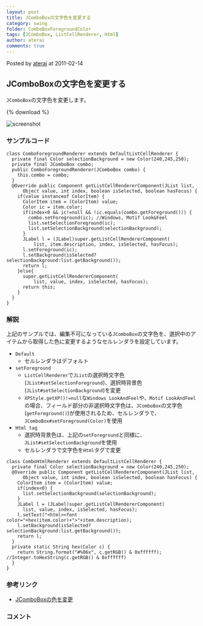 ```yaml
---
layout: post
title: JComboBoxの文字色を変更する
category: swing
folder: ComboBoxForegroundColor
tags: [JComboBox, ListCellRenderer, Html]
author: aterai
comments: true
---
```


Posted by [aterai](http://terai.xrea.jp/aterai.html) at 2011-02-14

## JComboBoxの文字色を変更する
`JComboBox`の文字色を変更します。

{% download %}

![screenshot](https://lh4.googleusercontent.com/_9Z4BYR88imo/TVjIM1AMFkI/AAAAAAAAA1M/BSd3As9dxZE/s800/ComboBoxForegroundColor.png)

### サンプルコード
<pre class="prettyprint"><code>class ComboForegroundRenderer extends DefaultListCellRenderer {
  private final Color selectionBackground = new Color(240,245,250);
  private final JComboBox combo;
  public ComboForegroundRenderer(JComboBox combo) {
    this.combo = combo;
  }
  @Override public Component getListCellRendererComponent(JList list,
      Object value, int index, boolean isSelected, boolean hasFocus) {
    if(value instanceof ColorItem) {
      ColorItem item = (ColorItem) value;
      Color ic = item.color;
      if(index&lt;0 &amp;&amp; ic!=null &amp;&amp; !ic.equals(combo.getForeground())) {
        combo.setForeground(ic); //Windows, Motif Look&amp;Feel
        list.setSelectionForeground(ic);
        list.setSelectionBackground(selectionBackground);
      }
      JLabel l = (JLabel)super.getListCellRendererComponent(
          list, item.description, index, isSelected, hasFocus);
      l.setForeground(ic);
      l.setBackground(isSelected?selectionBackground:list.getBackground());
      return l;
    }else{
      super.getListCellRendererComponent(
          list, value, index, isSelected, hasFocus);
      return this;
    }
  }
}
</code></pre>

### 解説
上記のサンプルでは、編集不可になっている`JComboBox`の文字色を、選択中のアイテムから取得した色に変更するようなセルレンダラを設定しています。

- `Default`
    - セルレンダラはデフォルト
- `setForeground`
    - `ListCellRenderer`で`JList`の選択時文字色(`JList#setSelectionForeground`)、選択時背景色(`JList#setSelectionBackground`)を変更
    - `XPStyle.getXP()!=null`な`Windows LookAndFeel`や、`Motif LookAndFeel`の場合、フィールド部分の非選択時文字色は、`JComboBox`の文字色(`getForeground()`)が使用されるため、セルレンダラで、`JComboBox#setForeground(Color)`を使用
- `Html tag`
    - 選択時背景色は、上記の`setForeground`と同様に、`JList#setSelectionBackground`を使用
    - セルレンダラで文字色を`Html`タグで変更

<!-- dummy comment line for breaking list -->

<pre class="prettyprint"><code>class ComboHtmlRenderer extends DefaultListCellRenderer {
  private final Color selectionBackground = new Color(240,245,250);
  @Override public Component getListCellRendererComponent(JList list,
      Object value, int index, boolean isSelected, boolean hasFocus) {
    ColorItem item = (ColorItem) value;
    if(index&lt;0) {
      list.setSelectionBackground(selectionBackground);
    }
    JLabel l = (JLabel)super.getListCellRendererComponent(
      list, value, index, isSelected, hasFocus);
    l.setText("&lt;html&gt;&lt;font color="+hex(item.color)+"&gt;"+item.description);
    l.setBackground(isSelected?selectionBackground:list.getBackground());
    return l;
  }
  private static String hex(Color c) {
    return String.format("#%06x", c.getRGB() &amp; 0xffffff); //Integer.toHexString(c.getRGB() &amp; 0xffffff)
  }
}
</code></pre>

### 参考リンク
- [JComboBoxの色を変更](http://terai.xrea.jp/Swing/ColorComboBox.html)

<!-- dummy comment line for breaking list -->

### コメント

